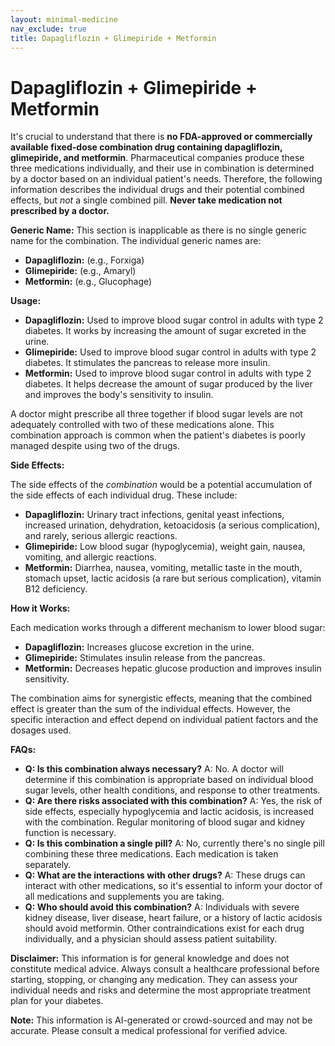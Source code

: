 ```yaml
---
layout: minimal-medicine
nav_exclude: true
title: Dapagliflozin + Glimepiride + Metformin
---
```


# Dapagliflozin + Glimepiride + Metformin

It's crucial to understand that there is **no FDA-approved or commercially available fixed-dose combination drug containing dapagliflozin, glimepiride, and metformin**.  Pharmaceutical companies produce these three medications individually, and their use in combination is determined by a doctor based on an individual patient's needs.  Therefore, the following information describes the individual drugs and their potential combined effects, but *not* a single combined pill.  **Never take medication not prescribed by a doctor.**

**Generic Name:**  This section is inapplicable as there is no single generic name for the combination.  The individual generic names are:

* **Dapagliflozin:**  (e.g., Forxiga)
* **Glimepiride:** (e.g., Amaryl)
* **Metformin:** (e.g., Glucophage)

**Usage:**

* **Dapagliflozin:**  Used to improve blood sugar control in adults with type 2 diabetes. It works by increasing the amount of sugar excreted in the urine.
* **Glimepiride:** Used to improve blood sugar control in adults with type 2 diabetes. It stimulates the pancreas to release more insulin.
* **Metformin:** Used to improve blood sugar control in adults with type 2 diabetes. It helps decrease the amount of sugar produced by the liver and improves the body's sensitivity to insulin.

A doctor might prescribe all three together if blood sugar levels are not adequately controlled with two of these medications alone.  This combination approach is common when the patient's diabetes is poorly managed despite using two of the drugs.

**Side Effects:**

The side effects of the *combination* would be a potential accumulation of the side effects of each individual drug.  These include:

* **Dapagliflozin:** Urinary tract infections, genital yeast infections, increased urination, dehydration, ketoacidosis (a serious complication), and rarely, serious allergic reactions.
* **Glimepiride:** Low blood sugar (hypoglycemia), weight gain, nausea, vomiting, and allergic reactions.
* **Metformin:** Diarrhea, nausea, vomiting, metallic taste in the mouth, stomach upset, lactic acidosis (a rare but serious complication), vitamin B12 deficiency.


**How it Works:**

Each medication works through a different mechanism to lower blood sugar:

* **Dapagliflozin:**  Increases glucose excretion in the urine.
* **Glimepiride:** Stimulates insulin release from the pancreas.
* **Metformin:** Decreases hepatic glucose production and improves insulin sensitivity.


The combination aims for synergistic effects, meaning that the combined effect is greater than the sum of the individual effects.  However, the specific interaction and effect depend on individual patient factors and the dosages used.

**FAQs:**

* **Q: Is this combination always necessary?** A: No.  A doctor will determine if this combination is appropriate based on individual blood sugar levels, other health conditions, and response to other treatments.
* **Q: Are there risks associated with this combination?** A: Yes, the risk of side effects, especially hypoglycemia and lactic acidosis, is increased with the combination.  Regular monitoring of blood sugar and kidney function is necessary.
* **Q: Is this combination a single pill?** A: No, currently there's no single pill combining these three medications. Each medication is taken separately.
* **Q: What are the interactions with other drugs?** A: These drugs can interact with other medications, so it's essential to inform your doctor of all medications and supplements you are taking.
* **Q:  Who should avoid this combination?** A: Individuals with severe kidney disease, liver disease, heart failure, or a history of lactic acidosis should avoid metformin.  Other contraindications exist for each drug individually, and a physician should assess patient suitability.

**Disclaimer:** This information is for general knowledge and does not constitute medical advice. Always consult a healthcare professional before starting, stopping, or changing any medication.  They can assess your individual needs and risks and determine the most appropriate treatment plan for your diabetes.


**Note:** This information is AI-generated or crowd-sourced and may not be accurate. Please consult a medical professional for verified advice.
